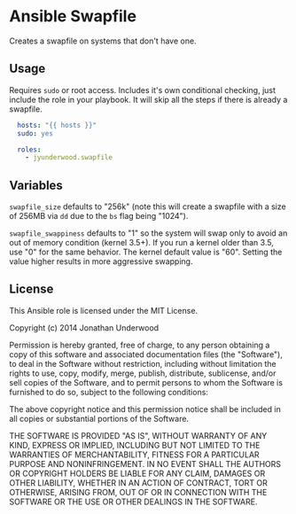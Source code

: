 # Ansible Swapfile

Creates a swapfile on systems that don't have one.

## Usage

Requires `sudo` or root access. Includes it's own conditional checking, just include the role in your playbook. It will skip all the steps if there is already a swapfile.

```yaml
  hosts: "{{ hosts }}"
  sudo: yes

  roles:
    - jyunderwood.swapfile
```

## Variables

`swapfile_size` defaults to "256k" (note this will create a swapfile with a size of  256MB via `dd` due to the `bs` flag being "1024").

`swapfile_swappiness` defaults to "1" so the system will swap only to avoid an out of memory condition (kernel 3.5+). If you run a kernel older than 3.5, use "0" for the same behavior. The kernel default value is "60". Setting the value higher results in more aggressive swapping.

## License

This Ansible role is licensed under the MIT License.

Copyright (c) 2014 Jonathan Underwood

Permission is hereby granted, free of charge, to any person obtaining a copy
of this software and associated documentation files (the "Software"), to deal
in the Software without restriction, including without limitation the rights
to use, copy, modify, merge, publish, distribute, sublicense, and/or sell
copies of the Software, and to permit persons to whom the Software is
furnished to do so, subject to the following conditions:

The above copyright notice and this permission notice shall be included in
all copies or substantial portions of the Software.

THE SOFTWARE IS PROVIDED "AS IS", WITHOUT WARRANTY OF ANY KIND, EXPRESS OR
IMPLIED, INCLUDING BUT NOT LIMITED TO THE WARRANTIES OF MERCHANTABILITY,
FITNESS FOR A PARTICULAR PURPOSE AND NONINFRINGEMENT. IN NO EVENT SHALL THE
AUTHORS OR COPYRIGHT HOLDERS BE LIABLE FOR ANY CLAIM, DAMAGES OR OTHER
LIABILITY, WHETHER IN AN ACTION OF CONTRACT, TORT OR OTHERWISE, ARISING FROM,
OUT OF OR IN CONNECTION WITH THE SOFTWARE OR THE USE OR OTHER DEALINGS IN
THE SOFTWARE.
